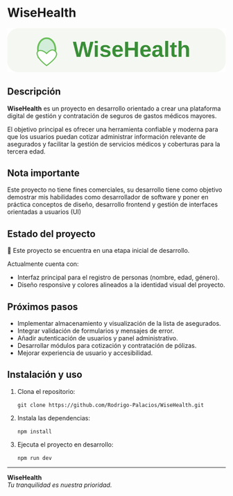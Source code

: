 # WiseHealth

![WiseHealth Logo](./public/WiseHealth.svg)

## Descripción

**WiseHealth** es un proyecto en desarrollo orientado a crear una plataforma digital de gestión y contratación de seguros de gastos médicos mayores.

El objetivo principal es ofrecer una herramienta confiable y moderna para que los usuarios puedan cotizar administrar información relevante de asegurados y facilitar la gestión de servicios médicos y coberturas para la tercera edad.

## Nota importante
Este proyecto no tiene fines comerciales, su desarrollo tiene como objetivo demostrar mis habilidades como desarrollador de software y poner en práctica conceptos de diseño, desarrollo frontend y gestión de interfaces orientadas a usuarios (UI)

## Estado del proyecto

:construction: Este proyecto se encuentra en una etapa inicial de desarrollo.

Actualmente cuenta con:

- Interfaz principal para el registro de personas (nombre, edad, género).
- Diseño responsive y colores alineados a la identidad visual del proyecto.

## Próximos pasos

- Implementar almacenamiento y visualización de la lista de asegurados.
- Integrar validación de formularios y mensajes de error.
- Añadir autenticación de usuarios y panel administrativo.
- Desarrollar módulos para cotización y contratación de pólizas.
- Mejorar experiencia de usuario y accesibilidad.

## Instalación y uso

1. Clona el repositorio:
    ```
    git clone https://github.com/Rodrigo-Palacios/WiseHealth.git
    ```
2. Instala las dependencias:
    ```
    npm install
    ```
3. Ejecuta el proyecto en desarrollo:
    ```
    npm run dev
    ```

---

**WiseHealth**  
*Tu tranquilidad es nuestra prioridad.*
